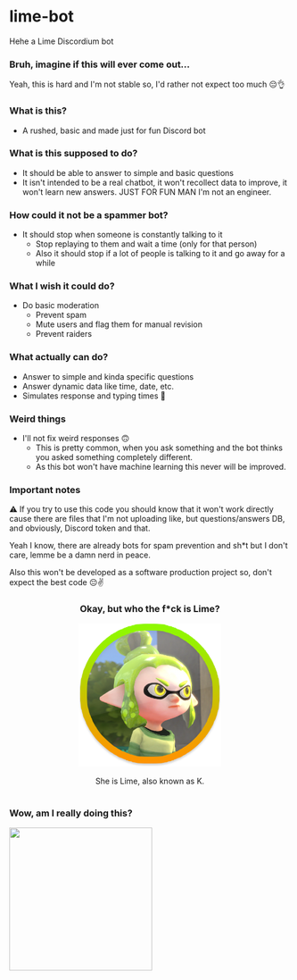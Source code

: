 # lime-bot
Hehe a Lime Discordium bot

### Bruh, imagine if this will ever come out...
Yeah, this is hard and I'm not stable so, I'd rather not expect too much 😔👌

### What is this?
- A rushed, basic and made just for fun Discord bot

### What is this supposed to do?
- It should be able to answer to simple and basic questions
- It isn't intended to be a real chatbot, it won't recollect data to improve, it won't learn new answers. JUST FOR FUN MAN I'm not an engineer.

### How could it not be a spammer bot?
-	It should stop when someone is constantly talking to it
	- Stop replaying to them and wait a time (only for that person)
	- Also it should stop if a lot of people is talking to it and go away for a while

### What I wish it could do?
- Do basic moderation
	- Prevent spam
	- Mute users and flag them for manual revision
	- Prevent raiders

### What actually can do?
- Answer to simple and kinda specific questions
- Answer dynamic data like time, date, etc.
- Simulates response and typing times 🥺

### Weird things
- I'll not fix weird responses 🙃
	-	This is pretty common, when you ask something and the bot thinks you asked something completely different.
	- As this bot won't have machine learning this never will be improved.

### Important notes
:warning: If you try to use this code you should know that it won't work directly cause there are files that I'm not uploading like, but questions/answers DB, and obviously, Discord token and that.

Yeah I know, there are already bots for spam prevention and sh*t but I don't care, lemme be a damn nerd in peace.

Also this won't be developed as a software production project so, don't expect the best code 😔✌️

<h3 align="center">
	Okay, but who the f*ck is Lime?
</h3>

<p align="center">
  <img width="256" height="256" src="src/images/k.png">
</p>
<p align="center">
	She is Lime, also known as K.
</p>

<h1></h1>

<h3>Wow, am I really doing this?</h3>
<img width="256" height="256" src="https://i.redd.it/a604rad7j4651.png">
